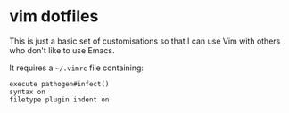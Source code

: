 # vim dotfiles #

This is just a basic set of customisations so that I can use Vim with others
who don't like to use Emacs.

It requires a `~/.vimrc` file containing:

    execute pathogen#infect()
    syntax on
    filetype plugin indent on


